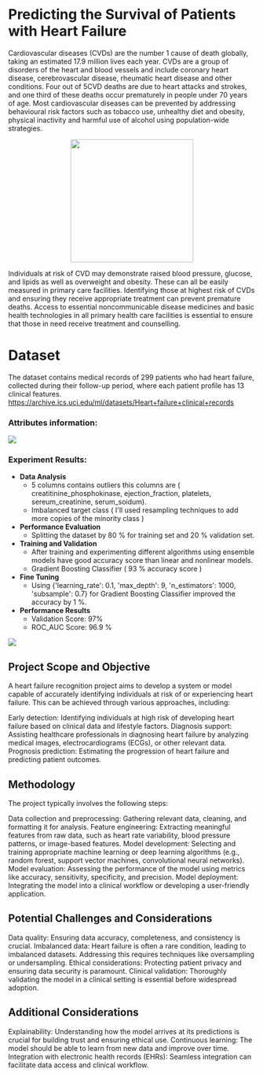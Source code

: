 

# Predicting the Survival of Patients with Heart Failure

Cardiovascular diseases (CVDs) are the number 1 cause of death globally, taking an estimated 17.9 million lives each year. CVDs are a group of disorders of the heart and blood vessels and include coronary heart disease, cerebrovascular disease, rheumatic heart disease and other conditions. Four out of 5CVD deaths are due to heart attacks and strokes, and one third of these deaths occur prematurely in people under 70 years of age.
Most cardiovascular diseases can be prevented by addressing behavioural risk factors such as tobacco use, unhealthy diet and obesity, physical inactivity and harmful use of alcohol using population-wide strategies.



<p align="center">
<img src="https://americanaddictioncenters.org/wp-content/uploads/2016/06/heart-icon.png" width="250" height="250" />
</p>
Individuals at risk of CVD may demonstrate raised blood pressure, glucose, and lipids as well as overweight and obesity. These can all be easily measured in primary care facilities. Identifying those at highest risk of CVDs and ensuring they receive appropriate treatment can prevent premature deaths. Access to essential noncommunicable disease medicines and basic health technologies in all primary health care facilities is essential to ensure that those in need receive treatment and counselling.

# Dataset
The dataset contains medical records of 299 patients who had heart failure, collected during their follow-up period, where each patient profile has 13 clinical features. https://archive.ics.uci.edu/ml/datasets/Heart+failure+clinical+records

### Attributes information:
![](https://i.imgur.com/niqOo77.png)

### Experiment Results:
* **Data Analysis**
    * 5 columns contains outliers this columns are ( creatitinine_phosphokinase, ejection_fraction, platelets, sereum_creatinine, serum_soidum).
    * Imbalanced target class ( I'll used resampling techniques to add more copies of the minority class )
 * **Performance Evaluation**
    * Splitting the dataset by 80 % for training set and 20 % validation set.
 * **Training and Validation**
    * After training and experimenting different algorithms using ensemble models have good accuracy score than linear and nonlinear models.
    * Gradient Boosting Classifier ( 93 % accuracy score )
 * **Fine Tuning**
    * Using {'learning_rate': 0.1, 'max_depth': 9, 'n_estimators': 1000, 'subsample': 0.7} for Gradient Boosting Classifier improved the accuracy by 1 %.
 * **Performance Results**
    * Validation Score: 97%
    * ROC_AUC Score: 96.9 %
 


![](https://i.imgur.com/Yrn231v.png)

## Project Scope and Objective

A heart failure recognition project aims to develop a system or model capable of accurately identifying individuals at risk of or experiencing heart failure. This can be achieved through various approaches, including:

Early detection: Identifying individuals at high risk of developing heart failure based on clinical data and lifestyle factors.
Diagnosis support: Assisting healthcare professionals in diagnosing heart failure by analyzing medical images, electrocardiograms (ECGs), or other relevant data.
Prognosis prediction: Estimating the progression of heart failure and predicting patient outcomes.


## Methodology
The project typically involves the following steps:

Data collection and preprocessing: Gathering relevant data, cleaning, and formatting it for analysis.
Feature engineering: Extracting meaningful features from raw data, such as heart rate variability, blood pressure patterns, or image-based features.
Model development: Selecting and training appropriate machine learning or deep learning algorithms (e.g., random forest, support vector machines, convolutional neural networks).
Model evaluation: Assessing the performance of the model using metrics like accuracy, sensitivity, specificity, and precision.
Model deployment: Integrating the model into a clinical workflow or developing a user-friendly application.


## Potential Challenges and Considerations

Data quality: Ensuring data accuracy, completeness, and consistency is crucial.
Imbalanced data: Heart failure is often a rare condition, leading to imbalanced datasets. Addressing this requires techniques like oversampling or undersampling.
Ethical considerations: Protecting patient privacy and ensuring data security is paramount.
Clinical validation: Thoroughly validating the model in a clinical setting is essential before widespread adoption.


## Additional Considerations
Explainability: Understanding how the model arrives at its predictions is crucial for building trust and ensuring ethical use.
Continuous learning: The model should be able to learn from new data and improve over time.
Integration with electronic health records (EHRs): Seamless integration can facilitate data access and clinical workflow.

